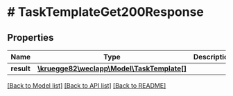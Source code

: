# # TaskTemplateGet200Response

## Properties

Name | Type | Description | Notes
------------ | ------------- | ------------- | -------------
**result** | [**\kruegge82\weclapp\Model\TaskTemplate[]**](TaskTemplate.md) |  | [optional]

[[Back to Model list]](../../README.md#models) [[Back to API list]](../../README.md#endpoints) [[Back to README]](../../README.md)
